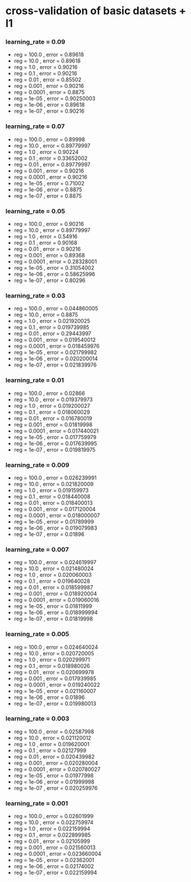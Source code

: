 # cross-validation of basic datasets + l1

### learning_rate = 0.09

* reg = 100.0 , error = 0.89618
* reg = 10.0 , error = 0.89618
* reg = 1.0 , error = 0.90216
* reg = 0.1 , error = 0.90216
* reg = 0.01 , error = 0.85502
* reg = 0.001 , error = 0.90216
* reg = 0.0001 , error = 0.8875
* reg = 1e-05 , error = 0.90250003
* reg = 1e-06 , error = 0.89618
* reg = 1e-07 , error = 0.90216

### learning_rate = 0.07

* reg = 100.0 , error = 0.89998
* reg = 10.0 , error = 0.89779997
* reg = 1.0 , error = 0.90224
* reg = 0.1 , error = 0.33652002
* reg = 0.01 , error = 0.89779997
* reg = 0.001 , error = 0.90216
* reg = 0.0001 , error = 0.90216
* reg = 1e-05 , error = 0.71002
* reg = 1e-06 , error = 0.8875
* reg = 1e-07 , error = 0.8875

### learning_rate = 0.05

* reg = 100.0 , error = 0.90216
* reg = 10.0 , error = 0.89779997
* reg = 1.0 , error = 0.54916
* reg = 0.1 , error = 0.90168
* reg = 0.01 , error = 0.90216
* reg = 0.001 , error = 0.89368
* reg = 0.0001 , error = 0.28328001
* reg = 1e-05 , error = 0.31054002
* reg = 1e-06 , error = 0.58625996
* reg = 1e-07 , error = 0.80296

### learning_rate = 0.03

* reg = 100.0 , error = 0.044860005
* reg = 10.0 , error = 0.8875
* reg = 1.0 , error = 0.021920025
* reg = 0.1 , error = 0.019739985
* reg = 0.01 , error = 0.29443997
* reg = 0.001 , error = 0.019540012
* reg = 0.0001 , error = 0.018459976
* reg = 1e-05 , error = 0.021799982
* reg = 1e-06 , error = 0.020200014
* reg = 1e-07 , error = 0.021839976

### learning_rate = 0.01

* reg = 100.0 , error = 0.02866
* reg = 10.0 , error = 0.019379973
* reg = 1.0 , error = 0.019200027
* reg = 0.1 , error = 0.018060029
* reg = 0.01 , error = 0.016780019
* reg = 0.001 , error = 0.01819998
* reg = 0.0001 , error = 0.017440021
* reg = 1e-05 , error = 0.017759979
* reg = 1e-06 , error = 0.017639995
* reg = 1e-07 , error = 0.019819975

### learning_rate = 0.009

* reg = 100.0 , error = 0.026239991
* reg = 10.0 , error = 0.021820009
* reg = 1.0 , error = 0.019159973
* reg = 0.1 , error = 0.018440008
* reg = 0.01 , error = 0.018400013
* reg = 0.001 , error = 0.017120004
* reg = 0.0001 , error = 0.018000007
* reg = 1e-05 , error = 0.01789999
* reg = 1e-06 , error = 0.019079983
* reg = 1e-07 , error = 0.01896

### learning_rate = 0.007

* reg = 100.0 , error = 0.024619997
* reg = 10.0 , error = 0.021480024
* reg = 1.0 , error = 0.020060003
* reg = 0.1 , error = 0.019640028
* reg = 0.01 , error = 0.018599987
* reg = 0.001 , error = 0.018920004
* reg = 0.0001 , error = 0.019060016
* reg = 1e-05 , error = 0.01811999
* reg = 1e-06 , error = 0.018999994
* reg = 1e-07 , error = 0.01819998

### learning_rate = 0.005

* reg = 100.0 , error = 0.024640024
* reg = 10.0 , error = 0.020720005
* reg = 1.0 , error = 0.020299971
* reg = 0.1 , error = 0.018980026
* reg = 0.01 , error = 0.020699978
* reg = 0.001 , error = 0.017939985
* reg = 0.0001 , error = 0.019240022
* reg = 1e-05 , error = 0.021160007
* reg = 1e-06 , error = 0.01896
* reg = 1e-07 , error = 0.019980013

### learning_rate = 0.003

* reg = 100.0 , error = 0.02587998
* reg = 10.0 , error = 0.021120012
* reg = 1.0 , error = 0.019620001
* reg = 0.1 , error = 0.02127999
* reg = 0.01 , error = 0.020439982
* reg = 0.001 , error = 0.020280004
* reg = 0.0001 , error = 0.020780027
* reg = 1e-05 , error = 0.01977998
* reg = 1e-06 , error = 0.01999998
* reg = 1e-07 , error = 0.020259976

### learning_rate = 0.001

* reg = 100.0 , error = 0.02601999
* reg = 10.0 , error = 0.022759974
* reg = 1.0 , error = 0.022159994
* reg = 0.1 , error = 0.022899985
* reg = 0.01 , error = 0.02105999
* reg = 0.001 , error = 0.021560013
* reg = 0.0001 , error = 0.023660004
* reg = 1e-05 , error = 0.02362001
* reg = 1e-06 , error = 0.02174002
* reg = 1e-07 , error = 0.022159994

